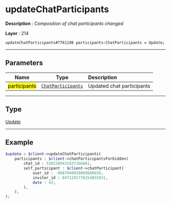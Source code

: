 # updateChatParticipants

**Description** : *Composition of chat participants changed*

**Layer** : 214

```tl
updateChatParticipants#7761198 participants:ChatParticipants = Update;
```

---

## Parameters

| Name | Type | Description |
| :---: | :---: | :--- |
| <mark>participants</mark> | [`ChatParticipants`](type/ChatParticipants) | Updated chat participants |

---

## Type

[Update](type/Update)

---

## Example

```php
$update = $client->updateChatParticipants(
	participants : $client->chatParticipantsForbidden(
		chat_id : 5302389431937166881,
		self_participant : $client->chatParticipant(
			user_id : -9087940058869660659,
			inviter_id : 8471291776254855031,
			date : 43,
		),
	),
);
```